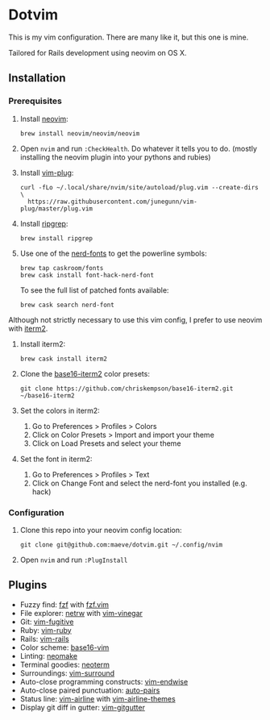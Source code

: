 # Dotvim

This is my vim configuration. There are many like it, but this one is mine.

Tailored for Rails development using neovim on OS X.

## Installation

### Prerequisites

1. Install [neovim](https://github.com/neovim/neovim):
    ```console
    brew install neovim/neovim/neovim
    ```

2. Open `nvim` and run `:CheckHealth`. Do whatever it tells you to do.
   (mostly installing the neovim plugin into your pythons and rubies)

3. Install [vim-plug](https://github.com/junegunn/vim-plug):
    ```console
    curl -fLo ~/.local/share/nvim/site/autoload/plug.vim --create-dirs \
      https://raw.githubusercontent.com/junegunn/vim-plug/master/plug.vim
    ```

4. Install [ripgrep](https://github.com/BurntSushi/ripgrep):
    ```console
    brew install ripgrep
    ```

5. Use one of the [nerd-fonts](https://github.com/ryanoasis/nerd-fonts) to get the
   powerline symbols:
    ```console
    brew tap caskroom/fonts
    brew cask install font-hack-nerd-font
    ```

   To see the full list of patched fonts available:
    ```console
    brew cask search nerd-font
    ```

Although not strictly necessary to use this vim config, I prefer to use neovim with
[iterm2](https://www.iterm2.com/).

1. Install iterm2:
    ```console
    brew cask install iterm2
    ```

2. Clone the [base16-iterm2](https://github.com/chriskempson/base16-iterm2)
   color presets:
    ```console
    git clone https://github.com/chriskempson/base16-iterm2.git ~/base16-iterm2
    ```

3. Set the colors in iterm2:
    1. Go to Preferences > Profiles > Colors
    2. Click on Color Presets > Import and import your theme
    3. Click on Load Presets and select your theme

4. Set the font in iterm2:
    1. Go to Preferences > Profiles > Text
    2. Click on Change Font and select the nerd-font you installed (e.g. hack)

### Configuration

1. Clone this repo into your neovim config location:
    ```console
    git clone git@github.com:maeve/dotvim.git ~/.config/nvim
    ```

2. Open `nvim` and run `:PlugInstall`

## Plugins

* Fuzzy find: [fzf](https://github.com/junegunn/fzf) with [fzf.vim](https://github.com/junegunn/fzf.vim)
* File explorer: [netrw](http://www.vim.org/scripts/script.php?script_id=1075) with [vim-vinegar](https://github.com/tpope/vim-vinegar)
* Git: [vim-fugitive](https://github.com/tpope/vim-fugitive)
* Ruby: [vim-ruby](https://github.com/vim-ruby/vim-ruby)
* Rails: [vim-rails](https://github.com/tpope/vim-rails)
* Color scheme: [base16-vim](https://github.com/chriskempson/base16-vim)
* Linting: [neomake](https://github.com/neomake/neomake)
* Terminal goodies: [neoterm](https://github.com/kassio/neoterm)
* Surroundings: [vim-surround](https://github.com/tpope/vim-surround)
* Auto-close programming constructs: [vim-endwise](https://github.com/tpope/vim/endwise)
* Auto-close paired punctuation: [auto-pairs](https://github.com/jiangmiao/auto-pairs)
* Status line: [vim-airline](https://github.com/vim-airline/vim-airline) with [vim-airline-themes](https://github.com/vim-airline/vim-airline-themes)
* Display git diff in gutter: [vim-gitgutter](https://github.com/airblade/vim-gitgutter)
